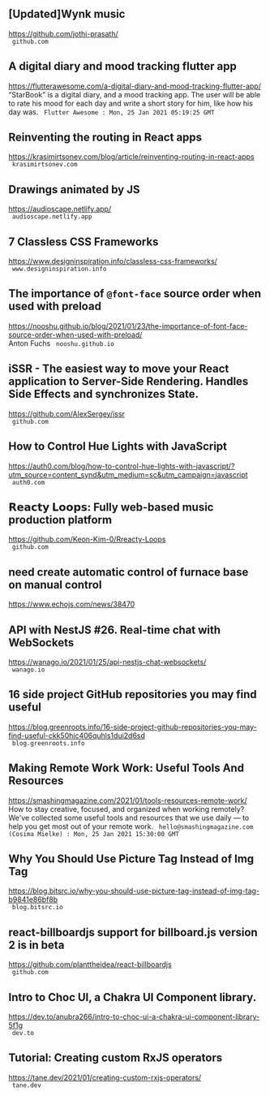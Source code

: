 ## [Updated]Wynk music  
https://github.com/jothi-prasath/  
 ` github.com`
  

## A digital diary and mood tracking flutter app  
https://flutterawesome.com/a-digital-diary-and-mood-tracking-flutter-app/  
“StarBook” is a digital diary, and a mood tracking app. The user will be able to rate his mood for each day and write a short story for him, like how his day was.  ` Flutter Awesome : Mon, 25 Jan 2021 05:19:25 GMT`
  

## Reinventing the routing in React apps  
https://krasimirtsonev.com/blog/article/reinventing-routing-in-react-apps  
 ` krasimirtsonev.com`
  

## Drawings animated by JS  
https://audioscape.netlify.app/  
 ` audioscape.netlify.app`
  

## 7 Classless CSS Frameworks  
https://www.designinspiration.info/classless-css-frameworks/  
 ` www.designinspiration.info`
  

## The importance of `@font-face` source order when used with preload  
https://nooshu.github.io/blog/2021/01/23/the-importance-of-font-face-source-order-when-used-with-preload/  
Anton Fuchs ` nooshu.github.io`
  

## iSSR - The easiest way to move your React application to Server-Side Rendering. Handles Side Effects and synchronizes State.  
https://github.com/AlexSergey/issr  
 ` github.com`
  

## How to Control Hue Lights with JavaScript  
https://auth0.com/blog/how-to-control-hue-lights-with-javascript/?utm_source=content_synd&utm_medium=sc&utm_campaign=javascript  
 ` auth0.com`
  

## 𝗥𝗲𝗮𝗰𝘁𝘆 𝗟𝗼𝗼𝗽𝘀: Fully web-based music production platform  
https://github.com/Keon-Kim-0/Rreacty-Loops  
 ` github.com`
  

## need create automatic control of furnace base on manual control  
https://www.echojs.com/news/38470  
 
  

## API with NestJS #26. Real-time chat with WebSockets  
https://wanago.io/2021/01/25/api-nestjs-chat-websockets/  
 ` wanago.io`
  

## 16 side project GitHub repositories you may find useful  
https://blog.greenroots.info/16-side-project-github-repositories-you-may-find-useful-ckk50hic406quhls1dui2d6sd  
 ` blog.greenroots.info`
  

## Making Remote Work Work: Useful Tools And Resources  
https://smashingmagazine.com/2021/01/tools-resources-remote-work/  
How to stay creative, focused, and organized when working remotely? We've collected some useful tools and resources that we use daily — to help you get most out of your remote work. ` hello@smashingmagazine.com (Cosima Mielke) : Mon, 25 Jan 2021 15:30:00 GMT`
  

## Why You Should Use Picture Tag Instead of Img Tag  
https://blog.bitsrc.io/why-you-should-use-picture-tag-instead-of-img-tag-b9841e86bf8b  
 ` blog.bitsrc.io`
  

## react-billboardjs support for billboard.js version 2 is in beta  
https://github.com/planttheidea/react-billboardjs  
 ` github.com`
  

## Intro to Choc UI, a Chakra UI Component library.  
https://dev.to/anubra266/intro-to-choc-ui-a-chakra-ui-component-library-5f1g  
 ` dev.to`
  

## Tutorial: Creating custom RxJS operators  
https://tane.dev/2021/01/creating-custom-rxjs-operators/  
 ` tane.dev`
  

